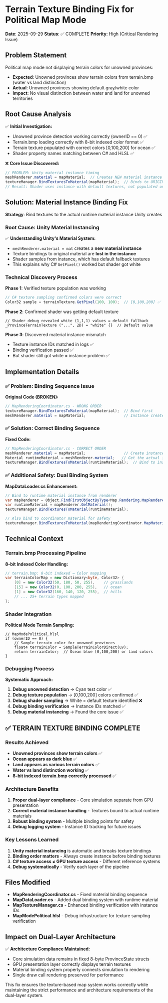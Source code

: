# Terrain Texture Binding Fix for Political Map Mode
**Date**: 2025-09-29
**Status**: ✅ COMPLETE
**Priority**: High (Critical Rendering Issue)

## Problem Statement
Political map mode not displaying terrain colors for unowned provinces:
- **Expected**: Unowned provinces show terrain colors from terrain.bmp (water vs land distinction)
- **Actual**: Unowned provinces showing default gray/white color
- **Impact**: No visual distinction between water and land for unowned territories

## Root Cause Analysis
✅ **Initial Investigation:**
- Unowned province detection working correctly (ownerID == 0) ✅
- Terrain.bmp loading correctly with 8-bit indexed color format ✅
- Terrain texture populated with correct colors [0,100,200] for ocean ✅
- Shader property names matching between C# and HLSL ✅

❌ **Core Issue Discovered:**
```csharp
// PROBLEM: Unity material instance timing
meshRenderer.material = mapMaterial;  // Creates NEW material instance
textureManager.BindTexturesToMaterial(mapMaterial);  // Binds to ORIGINAL material
// Result: Shader uses instance with default textures, not populated ones
```

## Solution: Material Instance Binding Fix
**Strategy**: Bind textures to the actual runtime material instance Unity creates

### Root Cause: Unity Material Instancing
✅ **Understanding Unity's Material System:**
- `meshRenderer.material = mat` creates a **new material instance**
- Texture bindings to original material are **lost in the instance**
- Shader samples from instance, which has default fallback textures
- This explains why C# `GetPixel()` worked but shader got white

### Technical Discovery Process
**Phase 1**: Verified texture population was working
```csharp
// C# texture sampling confirmed colors were correct
Color32 sample = terrainTexture.GetPixel(100, 100);  // [0,100,200] ✅
```

**Phase 2**: Confirmed shader was getting default texture
```hlsl
// Shader debug revealed white (1,1,1) values = default fallback
_ProvinceTerrainTexture ("...", 2D) = "white" {}  // Default value
```

**Phase 3**: Discovered material instance mismatch
- Texture instance IDs matched in logs ✅
- Binding verification passed ✅
- But shader still got white = instance problem ✅

## Implementation Details

### ✅ Problem: Binding Sequence Issue
**Original Code (BROKEN):**
```csharp
// MapRenderingCoordinator.cs - WRONG ORDER
textureManager.BindTexturesToMaterial(mapMaterial);  // Bind first
meshRenderer.material = mapMaterial;                 // Instance created, loses bindings
```

### ✅ Solution: Correct Binding Sequence
**Fixed Code:**
```csharp
// MapRenderingCoordinator.cs - CORRECT ORDER
meshRenderer.material = mapMaterial;                 // Create instance FIRST
Material runtimeMaterial = meshRenderer.material;   // Get the actual instance
textureManager.BindTexturesToMaterial(runtimeMaterial);  // Bind to instance
```

### ✅ Additional Safety: Dual Binding System
**MapDataLoader.cs Enhancement:**
```csharp
// Bind to runtime material instance from renderer
var mapRenderer = Object.FindFirstObjectByType<Map.Rendering.MapRenderer>();
var runtimeMaterial = mapRenderer.GetMaterial();
textureManager.BindTexturesToMaterial(runtimeMaterial);

// Also bind to coordinator material for safety
textureManager.BindTexturesToMaterial(mapRenderingCoordinator.MapMaterial);
```

## Technical Context

### Terrain.bmp Processing Pipeline
**8-bit Indexed Color Handling:**
```csharp
// terrain.bmp: 8-bit indexed → Color mapping
var terrainColorMap = new Dictionary<byte, Color32> {
    [0] = new Color32(50, 180, 50, 255),    // grasslands
    [15] = new Color32(0, 100, 200, 255),   // ocean
    [1] = new Color32(160, 140, 120, 255),  // hills
    // ... 25+ terrain types mapped
};
```

### Shader Integration
**Political Mode Terrain Sampling:**
```hlsl
// MapModePolitical.hlsl
if (ownerID == 0) {
    // Sample terrain color for unowned provinces
    float4 terrainColor = SampleTerrainColorDirect(uv);
    return terrainColor;  // Ocean blue [0,100,200] or land colors
}
```

### Debugging Process
**Systematic Approach:**
1. **Debug unowned detection** → Cyan test color ✅
2. **Debug texture population** → [0,100,200] colors confirmed ✅
3. **Debug shader sampling** → White = default texture identified ❌
4. **Debug binding verification** → Instance IDs matched ✅
5. **Debug material instancing** → Found the core issue ✅

## ✅ TERRAIN TEXTURE BINDING COMPLETE

### Results Achieved
- **Unowned provinces show terrain colors** ✅
- **Ocean appears as dark blue** ✅
- **Land appears as various terrain colors** ✅
- **Water vs land distinction working** ✅
- **8-bit indexed terrain.bmp correctly processed** ✅

### Architecture Benefits
1. **Proper dual-layer compliance** - Core simulation separate from GPU presentation
2. **Correct material instance handling** - Textures bound to actual runtime materials
3. **Robust binding system** - Multiple binding points for safety
4. **Debug logging system** - Instance ID tracking for future issues

### Key Lessons Learned
1. **Unity material instancing** is automatic and breaks texture bindings
2. **Binding order matters** - Always create instance before binding textures
3. **C# texture access ≠ GPU texture access** - Different reference systems
4. **Debug systematically** - Verify each layer of the pipeline

## Files Modified
- **MapRenderingCoordinator.cs** - Fixed material binding sequence
- **MapDataLoader.cs** - Added dual binding system with runtime material
- **MapTextureManager.cs** - Enhanced binding verification with instance IDs
- **MapModePolitical.hlsl** - Debug infrastructure for texture sampling verification

## Impact on Dual-Layer Architecture
✅ **Architecture Compliance Maintained:**
- Core simulation data remains in fixed 8-byte ProvinceState structs
- GPU presentation layer correctly displays terrain textures
- Material binding system properly connects simulation to rendering
- Single draw call rendering preserved for performance

This fix ensures the texture-based map system works correctly while maintaining the strict performance and architecture requirements of the dual-layer system.